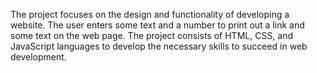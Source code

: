The project focuses on the design and functionality of developing a website. The user enters some text and a number to print out a link and some text on the web page. The project consists of HTML, CSS, and JavaScript languages to develop the necessary skills to succeed in web development.
